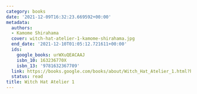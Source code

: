 ```yaml
---
category: books
date: '2021-12-09T16:32:23.669592+00:00'
metadata:
  authors:
  - Kamome Shirahama
  cover: witch-hat-atelier-1-kamome-shirahama.jpg
  end_date: '2021-12-10T01:05:12.721611+00:00'
  ids:
    google_books: urWXuQEACAAJ
    isbn_10: 163236770X
    isbn_13: '9781632367709'
  link: https://books.google.com/books/about/Witch_Hat_Atelier_1.html?hl=&id=urWXuQEACAAJ
  status: read
title: Witch Hat Atelier 1
---
```

